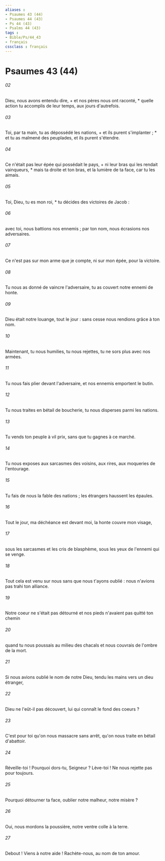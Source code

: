 ```yaml
---
aliases : 
- Psaumes 43 (44)
- Psaumes 44 (43)
- Ps 44 (43)
- Psalms 44 (43)
tags : 
- Bible/Ps/44_43
- français
cssclass : français
---
```


# Psaumes 43 (44)

###### 02
Dieu, nous avons entendu dire, + et nos pères nous ont raconté, * quelle action tu accomplis de leur temps, aux jours d'autrefois.
###### 03
Toi, par ta main, tu as dépossédé les nations, + et ils purent s'implanter ; * et tu as malmené des peuplades, et ils purent s'étendre.
###### 04
Ce n'était pas leur épée qui possédait le pays, + ni leur bras qui les rendait vainqueurs, * mais ta droite et ton bras, et la lumière de ta face, car tu les aimais.
###### 05
Toi, Dieu, tu es mon roi, * tu décides des victoires de Jacob :
###### 06
avec toi, nous battions nos ennemis ; par ton nom, nous écrasions nos adversaires.
###### 07
Ce n'est pas sur mon arme que je compte, ni sur mon épée, pour la victoire.
###### 08
Tu nous as donné de vaincre l'adversaire, tu as couvert notre ennemi de honte.
###### 09
Dieu était notre louange, tout le jour : sans cesse nous rendions grâce à ton nom.
###### 10
Maintenant, tu nous humilies, tu nous rejettes, tu ne sors plus avec nos armées.
###### 11
Tu nous fais plier devant l'adversaire, et nos ennemis emportent le butin.
###### 12
Tu nous traites en bétail de boucherie, tu nous disperses parmi les nations.
###### 13
Tu vends ton peuple à vil prix, sans que tu gagnes à ce marché.
###### 14
Tu nous exposes aux sarcasmes des voisins, aux rires, aux moqueries de l'entourage.
###### 15
Tu fais de nous la fable des nations ; les étrangers haussent les épaules.
###### 16
Tout le jour, ma déchéance est devant moi, la honte couvre mon visage,
###### 17
sous les sarcasmes et les cris de blasphème, sous les yeux de l'ennemi qui se venge.
###### 18
Tout cela est venu sur nous sans que nous t'ayons oublié : nous n'avions pas trahi ton alliance.
###### 19
Notre coeur ne s'était pas détourné et nos pieds n'avaient pas quitté ton chemin
###### 20
quand tu nous poussais au milieu des chacals et nous couvrais de l'ombre de la mort.
###### 21
Si nous avions oublié le nom de notre Dieu, tendu les mains vers un dieu étranger,
###### 22
Dieu ne l'eût-il pas découvert, lui qui connaît le fond des coeurs ?
###### 23
C'est pour toi qu'on nous massacre sans arrêt, qu'on nous traite en bétail d'abattoir.
###### 24
Réveille-toi ! Pourquoi dors-tu, Seigneur ? Lève-toi ! Ne nous rejette pas pour toujours.
###### 25
Pourquoi détourner ta face, oublier notre malheur, notre misère ?
###### 26
Oui, nous mordons la poussière, notre ventre colle à la terre.
###### 27
Debout ! Viens à notre aide ! Rachète-nous, au nom de ton amour.

